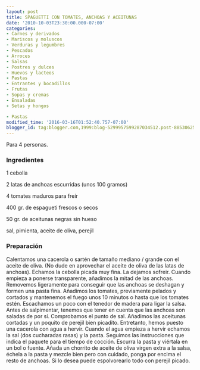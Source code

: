 ```yaml
---
layout: post
title: SPAGUETTI CON TOMATES, ANCHOAS Y ACEITUNAS
date: '2010-10-03T23:30:00.000-07:00'
categories:
- Carnes y derivados
- Mariscos y moluscos
- Verduras y legumbres
- Pescados
- Arroces
- Salsas
- Postres y dulces
- Huevos y lacteos
- Pastas
- Entrantes y bocadillos
- Frutas
- Sopas y cremas
- Ensaladas
- Setas y hongos

- Pastas
modified_time: '2016-03-16T01:52:40.757-07:00'
blogger_id: tag:blogger.com,1999:blog-5299957599287034512.post-8853062517412516054
---
```


Para 4 personas.

<h3>Ingredientes</h3>

1 cebolla

2 latas de anchoas escurridas (unos 100 gramos)

4 tomates maduros para freír

400 gr. de espagueti frescos o secos

50 gr. de aceitunas negras sin hueso

sal, pimienta, aceite de oliva, perejil

<h3>Preparación</h3>

Calentamos una cacerola o sartén de tamaño mediano / grande con el aceite de oliva. (No dude en aprovechar el aceite de oliva de las latas de anchoas). Echamos la cebolla picada muy fina. La dejamos sofreir. Cuando empieza a ponerse transparente, añadimos la mitad de las anchoas. Removemos ligeramente para conseguir que las anchoas se deshagan y formen una pasta fina. Añadimos los tomates, previamente pelados y cortados y mantenemos el fuego unos 10 minutos o hasta que los tomates estén. Escachamos un poco con el tenedor de madera para ligar la salsa. Antes de salpimentar, tenemos que tener en cuenta que las anchoas son saladas de por sí. Comprobamos el punto de sal. Añadimos las aceitunas cortadas y un poquito de perejil bien picadito. Entretanto, hemos puesto una cacerola con agua a hervir. Cuando el agua empieza a hervir echamos la sal (dos cucharadas rasas) y la pasta. Seguimos las instrucciones que indica el paquete para el tiempo de cocción. Escurra la pasta y viértala en un bol o fuente. Añada un chorrito de aceite de oliva virgen extra a la salsa, échela a la pasta y mezcle bien pero con cuidado, ponga por encima el resto de anchoas. Si lo desea puede espolvorearlo todo con perejil picado.


